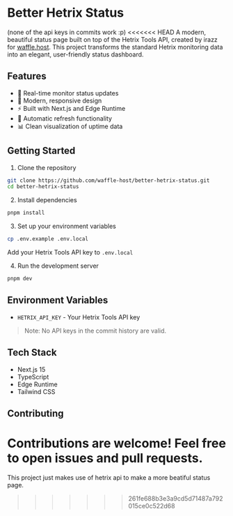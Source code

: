 # Better Hetrix Status

(none of the api keys in commits work :p)
<<<<<<< HEAD
A modern, beautiful status page built on top of the Hetrix Tools API, created by irazz for [waffle.host](https://waffle.host). This project transforms the standard Hetrix monitoring data into an elegant, user-friendly status dashboard.

## Features

- 🚀 Real-time monitor status updates
- 💫 Modern, responsive design
- ⚡ Built with Next.js and Edge Runtime
- 🔄 Automatic refresh functionality
- 📊 Clean visualization of uptime data

## Getting Started

1. Clone the repository
```bash
git clone https://github.com/waffle-host/better-hetrix-status.git
cd better-hetrix-status
```

2. Install dependencies
```bash
pnpm install
```

3. Set up your environment variables
```bash
cp .env.example .env.local
```
Add your Hetrix Tools API key to `.env.local`

4. Run the development server
```bash
pnpm dev
```

## Environment Variables

- `HETRIX_API_KEY` - Your Hetrix Tools API key

> Note: No API keys in the commit history are valid.

## Tech Stack

- Next.js 15
- TypeScript
- Edge Runtime
- Tailwind CSS

## Contributing

Contributions are welcome! Feel free to open issues and pull requests.
=======


This project just makes use of hetrix api to make a more beatiful status page.
>>>>>>> 261fe688b3e3a9cd5d71487a792015ce0c522d68
